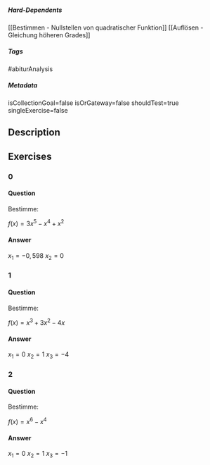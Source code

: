 ##### Hard-Dependents
[[Bestimmen - Nullstellen von quadratischer Funktion]]
[[Auflösen - Gleichung höheren Grades]]
##### Tags
#abiturAnalysis
##### Metadata
isCollectionGoal=false
isOrGateway=false
shouldTest=true
singleExercise=false
## Description
 
## Exercises
### 0
#### Question
Bestimme:

$f(x)=3x^5-x^4+x^2$
#### Answer
$x_1= -0,598$ 
$x_2=0$
### 1
#### Question
Bestimme:

$f(x)	=	x^3+3x^2−4x$
#### Answer
$x_1= 0$ 
$x_2=1$ 
$x_3=-4$
### 2
#### Question
Bestimme:

$f(x)	=	x^6−x^4$
#### Answer
$x_1= 0$ 
$x_2=1$ 
$x_3=-1$
